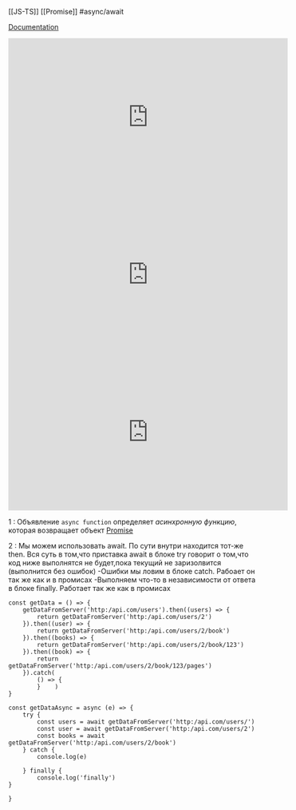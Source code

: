 [[JS-TS]] [[Promise]] #async/await

[Documentation](https://developer.mozilla.org/ru/docs/Web/JavaScript/Reference/Statements/async_function)

<iframe width="560" height="315" src="https://www.youtube.com/embed/v1hdrFi4il4?start=6028" title="YouTube video player" frameborder="0" allow="accelerometer; autoplay; clipboard-write; encrypted-media; gyroscope; picture-in-picture" allowfullscreen></iframe>

<iframe width="560" height="315" src="https://www.youtube.com/embed/F3B59K2qE2Y?start=6355" title="YouTube video player" frameborder="0" allow="accelerometer; autoplay; clipboard-write; encrypted-media; gyroscope; picture-in-picture" allowfullscreen></iframe>

<iframe width="560" height="315" src="https://www.youtube.com/embed/_Y2KOWRKvJI?start=5475" title="YouTube video player" frameborder="0" allow="accelerometer; autoplay; clipboard-write; encrypted-media; gyroscope; picture-in-picture" allowfullscreen></iframe>


1 : Объявление `async function` определяет _асинхронную функцию_, которая возвращает объект [Promise](obsidian://open?vault=ObsidianFiles&file=JS-TS%2FPromise%2FPromise)

2 : Мы можем использовать await. По сути внутри находится тот-же then. Вся суть в том,что приставка await в блоке try говорит о том,что код ниже выполнятся не будет,пока текущий не заризолвится (выполнится без ошибок)
-Ошибки мы ловим в блоке catch. Рабоает он так же как и в промисах
-Выполняем что-то в независимости от ответа в блоке finally. Работает так же как в промисах

``` JS
const getData = () => {  
    getDataFromServer('http:/api.com/users').then((users) => {  
        return getDataFromServer('http:/api.com/users/2')  
    }).then((user) => {  
        return getDataFromServer('http:/api.com/users/2/book')  
    }).then((books) => {  
        return getDataFromServer('http:/api.com/users/2/book/123')  
    }).then((book) => {  
        return getDataFromServer('http:/api.com/users/2/book/123/pages')  
    }).catch(  
        () => {  
        }    )  
}  
  
const getDataAsync = async (e) => {  
    try {  
        const users = await getDataFromServer('http:/api.com/users/')  
        const user = await getDataFromServer('http:/api.com/users/2')  
        const books = await getDataFromServer('http:/api.com/users/2/book')  
    } catch {  
        console.log(e)  
  
    } finally {  
        console.log('finally')   
}  

}
```

